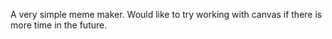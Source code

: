 A very simple meme maker. Would like to try working with canvas if there is more time in the future.

